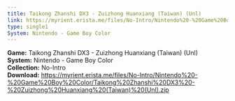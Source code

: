```yaml
---
title: Taikong Zhanshi DX3 - Zuizhong Huanxiang (Taiwan) (Unl)
link: https://myrient.erista.me/files/No-Intro/Nintendo%20-%20Game%20Boy%20Color/Taikong%20Zhanshi%20DX3%20-%20Zuizhong%20Huanxiang%20(Taiwan)%20(Unl).zip
type: single1
System: Nintendo - Game Boy Color
---
```

<b>Game:</b> Taikong Zhanshi DX3 - Zuizhong Huanxiang (Taiwan) (Unl)<br>
<b>System:</b> Nintendo - Game Boy Color<br>
<b>Collection:</b> No-Intro<br>
<b>Download:</b> https://myrient.erista.me/files/No-Intro/Nintendo%20-%20Game%20Boy%20Color/Taikong%20Zhanshi%20DX3%20-%20Zuizhong%20Huanxiang%20(Taiwan)%20(Unl).zip